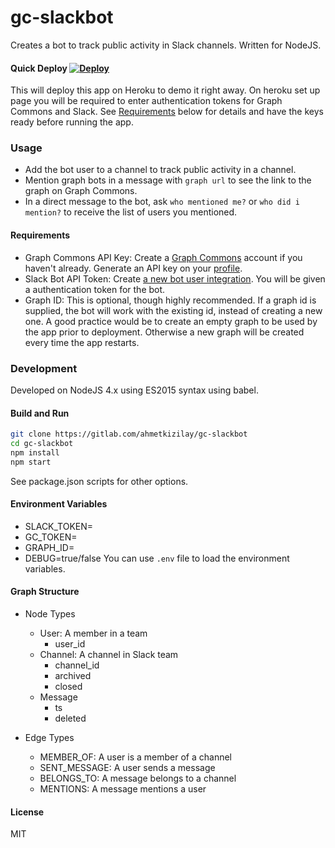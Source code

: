 # gc-slackbot

Creates a bot to track public activity in Slack channels. Written for NodeJS.

#### Quick Deploy [![Deploy](https://www.herokucdn.com/deploy/button.svg)](https://heroku.com/deploy?template=https://github.com/artsince/gc-slackbot)
This will deploy this app on Heroku to demo it right away. On heroku set up page you will be required to enter authentication tokens for Graph Commons and Slack. See [Requirements](#Requirements) below for details and have the keys ready before running the app.

### Usage
* Add the bot user to a channel to track public activity in a channel.
* Mention graph bots in a message with `graph url` to see the link to the graph on Graph Commons.
* In a direct message to the bot, ask `who mentioned me?` or `who did i mention?` to receive the
list of users you mentioned.

#### Requirements
* Graph Commons API Key: Create a [Graph Commons](https://graphcommons.com) account if you haven't already. Generate an API key on your [profile](https://graphcommons.com/me/edit).
* Slack Bot API Token: Create [a new bot user integration](https://my.slack.com/services/new/bot). You will be given a authentication token for the bot.
* Graph ID: This is optional, though highly recommended. If a graph id is supplied, the bot will work with the existing id, instead of creating a new one. A good practice would be to create an empty graph to be used by the app prior to deployment. Otherwise a new graph will be created every time the app restarts.

### Development
Developed on NodeJS 4.x using ES2015 syntax using babel.

#### Build and Run
```sh
git clone https://gitlab.com/ahmetkizilay/gc-slackbot
cd gc-slackbot
npm install
npm start
```
See package.json scripts for other options.

#### Environment Variables
* SLACK_TOKEN=
* GC_TOKEN=
* GRAPH_ID=
* DEBUG=true/false
You can use `.env` file to load the environment variables.

#### Graph Structure
- Node Types
  * User: A member in a team
    - user_id
  * Channel: A channel in Slack team
    - channel_id
    - archived
    - closed
  * Message
    - ts
    - deleted

- Edge Types
  * MEMBER_OF: A user is a member of a channel
  * SENT_MESSAGE: A user sends a message
  * BELONGS_TO: A message belongs to a channel
  * MENTIONS: A message mentions a user

#### License
MIT
